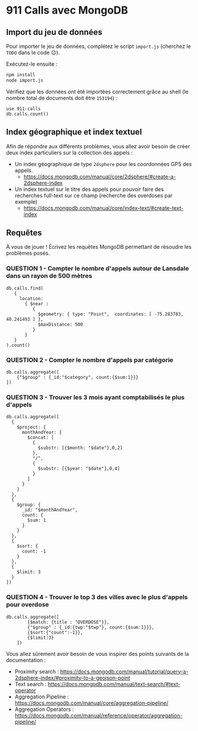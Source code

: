 # 911 Calls avec MongoDB

## Import du jeu de données

Pour importer le jeu de données, complétez le script `import.js` (cherchez le `TODO` dans le code :wink:).

Exécutez-le ensuite :

```bash
npm install
node import.js
```

Vérifiez que les données ont été importées correctement grâce au shell (le nombre total de documents doit être `153194`) :

```
use 911-calls
db.calls.count()
```

## Index géographique et index textuel

Afin de répondre aux différents problèmes, vous allez avoir besoin de créer deux index particuliers sur la collection des appels :

* Un index géographique de type `2dsphere` pour les coordonnées GPS des appels.
  * https://docs.mongodb.com/manual/core/2dsphere/#create-a-2dsphere-index
* Un index textuel sur le titre des appels pour pouvoir faire des recherches full-text sur ce champ (recherche des overdoses par exemple)
  * https://docs.mongodb.com/manual/core/index-text/#create-text-index

## Requêtes

À vous de jouer ! Écrivez les requêtes MongoDB permettant de résoudre les problèmes posés.

### QUESTION 1 - Compter le nombre d'appels autour de Lansdale dans un rayon de 500 mètres

```
db.calls.find(
   {
     location:
       { $near :
          {
            $geometry: { type: "Point",  coordinates: [ -75.283783, 40.241493 ] },
            $maxDistance: 500
          }
       }
   }
).count()
```

### QUESTION 2 - Compter le nombre d'appels par catégorie

```
db.calls.aggregate([
    {"$group" : {_id:"$category", count:{$sum:1}}}
])
```

### QUESTION 3 - Trouver les 3 mois ayant comptabilisés le plus d'appels

```
db.calls.aggregate([
  {
    $project: {
      monthAndYear: {
        $concat: [
          {
            $substr: [{$month: "$date"},0,2]
          },
          "/",
          {
            $substr: [{$year: "$date"},0,4]
          }
        ]
      }
    }
  },
  {
    $group: {
      _id: "$monthAndYear",
      count: {
        $sum: 1
      }
    }
  },
  {
    $sort: {
      count: -1
    }
  },
  {
    $limit: 3
  }
])
```
### QUESTION 4 - Trouver le top 3 des villes avec le plus d'appels pour overdose

```
db.calls.aggregate([
        {$match: {title : "OVERDOSE"}},
        {"$group" : {_id:{twp:"$twp"}, count:{$sum:1}}},
        {$sort:{"count":-1}},
        {$limit:3}
    ])
``` 
Vous allez sûrement avoir besoin de vous inspirer des points suivants de la documentation :

* Proximity search : https://docs.mongodb.com/manual/tutorial/query-a-2dsphere-index/#proximity-to-a-geojson-point
* Text search : https://docs.mongodb.com/manual/text-search/#text-operator
* Aggregation Pipeline : https://docs.mongodb.com/manual/core/aggregation-pipeline/
* Aggregation Operators : https://docs.mongodb.com/manual/reference/operator/aggregation-pipeline/
